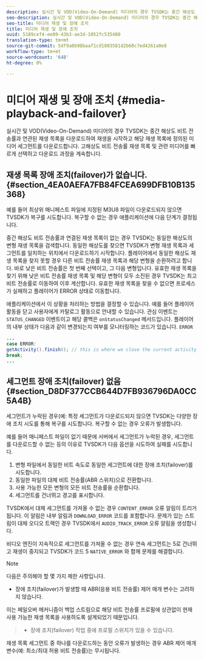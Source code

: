 ```yaml
---
description: 실시간 및 VOD(Video-On-Demand) 미디어의 경우 TVSDK는 중간 해상도 비트 전송률과 연관된 재생 목록을 다운로드하여 재생을 시작하고 해당 재생 목록에 정의된 미디어 세그먼트를 다운로드합니다. 고해상도 비트 전송률 재생 목록 및 관련 미디어를 빠르게 선택하고 다운로드 과정을 계속합니다.
seo-description: 실시간 및 VOD(Video-On-Demand) 미디어의 경우 TVSDK는 중간 해상도 비트 전송률과 연관된 재생 목록을 다운로드하여 재생을 시작하고 해당 재생 목록에 정의된 미디어 세그먼트를 다운로드합니다. 고해상도 비트 전송률 재생 목록 및 관련 미디어를 빠르게 선택하고 다운로드 과정을 계속합니다.
seo-title: 미디어 재생 및 장애 조치
title: 미디어 재생 및 장애 조치
uuid: 5189cef4-ee09-43b3-ae3d-1052fc535480
translation-type: tm+mt
source-git-commit: 5df9a8b98baaf1cd1803581d2b60c7ed4261a0e8
workflow-type: tm+mt
source-wordcount: '648'
ht-degree: 0%

---
```



# 미디어 재생 및 장애 조치 {#media-playback-and-failover}

실시간 및 VOD(Video-On-Demand) 미디어의 경우 TVSDK는 중간 해상도 비트 전송률과 연관된 재생 목록을 다운로드하여 재생을 시작하고 해당 재생 목록에 정의된 미디어 세그먼트를 다운로드합니다. 고해상도 비트 전송률 재생 목록 및 관련 미디어를 빠르게 선택하고 다운로드 과정을 계속합니다.

## 재생 목록 장애 조치(failover)가 없습니다. {#section_4EA0AEFA7FB84FCEA699DFB10B135368}

예를 들어 최상위 매니페스트 파일에 지정된 M3U8 파일이 다운로드되지 않으면 TVSDK가 복구를 시도합니다. 복구할 수 없는 경우 애플리케이션에 다음 단계가 결정됩니다.

중간 해상도 비트 전송률과 연결된 재생 목록이 없는 경우 TVSDK는 동일한 해상도의 변형 재생 목록을 검색합니다. 동일한 해상도를 찾으면 TVSDK가 변형 재생 목록과 세그먼트를 일치하는 위치에서 다운로드하기 시작합니다. 플레이어에서 동일한 해상도 재생 목록을 찾지 못할 경우 다른 비트 전송률 재생 목록과 해당 변형을 순환하려고 합니다. 바로 낮은 비트 전송률은 첫 번째 선택이고, 그 다음 변형입니다. 유효한 재생 목록을 찾기 위해 낮은 비트 전송률 재생 목록 및 해당 변형이 모두 소진된 경우 TVSDK는 최고 비트 전송률로 이동하여 이후 계산합니다. 유효한 재생 목록을 찾을 수 없으면 프로세스가 실패하고 플레이어가 ERROR 상태로 이동합니다.

애플리케이션에서 이 상황을 처리하는 방법을 결정할 수 있습니다. 예를 들어 플레이어 활동을 닫고 사용자에게 카탈로그 활동으로 안내할 수 있습니다. 관심 이벤트는 `STATUS_CHANGED` 이벤트이고 해당 콜백은 `onStatusChanged` 메서드입니다. 플레이어의 내부 상태가 다음과 같이 변경되는지 여부를 모니터링하는 코드가 있습니다. `ERROR`

```java
... 
case ERROR: 
getActivity().finish(); // this is where we close the current activity (the Player activity) 
break; 
...
```

## 세그먼트 장애 조치(failover) 없음 {#section_D8DF377CCB644D7FB936796DA0CC5A4B}

세그먼트가 누락된 경우(예: 특정 세그먼트가 다운로드되지 않으면 TVSDK는 다양한 장애 조치 시도를 통해 복구를 시도합니다. 복구할 수 없는 경우 오류가 발생합니다.

예를 들어 매니페스트 파일이 없기 때문에 서버에서 세그먼트가 누락된 경우, 세그먼트를 다운로드할 수 없는 등의 이유로 TVSDK가 다음 옵션을 시도하여 실패를 시도합니다.

1. 변형 파일에서 동일한 비트 속도로 동일한 세그먼트에 대한 장애 조치(failover)를 시도합니다.
1. 동일한 파일의 대체 비트 전송률(ABR 스위치)으로 전환합니다.
1. 사용 가능한 모든 변형의 모든 비트 전송률을 순환합니다.
1. 세그먼트를 건너뛰고 경고를 표시합니다.

TVSDK에서 대체 세그먼트를 가져올 수 없는 경우 `CONTENT_ERROR` 오류 알림이 트리거됩니다. 이 알림은 내부 알림과 `DOWNLOAD_ERROR` 코드를 포함합니다. 문제가 있는 스트림이 대체 오디오 트랙인 경우 TVSDK에서 `AUDIO_TRACK_ERROR` 오류 알림을 생성합니다.

비디오 엔진이 지속적으로 세그먼트를 가져올 수 없는 경우 연속 세그먼트는 5로 건너뛰고 재생이 중지되고 TVSDK가 코드 5 `NATIVE_ERROR` 와 함께 문제를 해결합니다.

>[!NOTE]
>
>다음은 주의해야 할 몇 가지 제한 사항입니다.
>
>* 장애 조치(failover)가 발생할 때 ABR(응용 비트 전송률) 제어 매개 변수는 고려하지 않습니다.
>
>  
이는 페일오버 메커니즘이 백업 스트림으로 해당 비트 전송률 프로필에 상관없이 현재 사용 가능한 재생 목록을 사용하도록 설계되었기 때문입니다.
>* 장애 조치(failover) 작업 중에 프로필 스위치가 있을 수 있습니다.
>
>  
재생 목록 세그먼트 중 하나를 다운로드하는 동안 오류가 발생하는 경우 ABR 제어 매개 변수(예: 최소/최대 허용 비트 전송률)는 무시됩니다.


